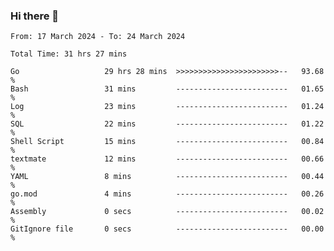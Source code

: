 ### Hi there 👋

<!--
**zhumeme/zhumeme** is a ✨ _special_ ✨ repository because its `README.md` (this file) appears on your GitHub profile.

Here are some ideas to get you started:

- 🔭 I’m currently working on ...
- 🌱 I’m currently learning ...
- 👯 I’m looking to collaborate on ...
- 🤔 I’m looking for help with ...
- 💬 Ask me about ...
- 📫 How to reach me: ...
- 😄 Pronouns: ...
- ⚡ Fun fact: ...
-->

<!--START_SECTION:waka-->

```all_time
From: 17 March 2024 - To: 24 March 2024

Total Time: 31 hrs 27 mins

Go                   29 hrs 28 mins  >>>>>>>>>>>>>>>>>>>>>>>--   93.68 %
Bash                 31 mins         -------------------------   01.65 %
Log                  23 mins         -------------------------   01.24 %
SQL                  22 mins         -------------------------   01.22 %
Shell Script         15 mins         -------------------------   00.84 %
textmate             12 mins         -------------------------   00.66 %
YAML                 8 mins          -------------------------   00.44 %
go.mod               4 mins          -------------------------   00.26 %
Assembly             0 secs          -------------------------   00.02 %
GitIgnore file       0 secs          -------------------------   00.00 %
```

<!--END_SECTION:waka-->
